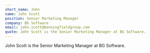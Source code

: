 ```yaml
---
short_name: John
name: John Scott
position: Senior Marketing Manager
company: BG Software
email: john.scott@benningfieldgroup.com
quote: John Scott is the Senior Marketing Manager at BG Software.
---
```


John Scott is the Senior Marketing Manager at BG Software.
